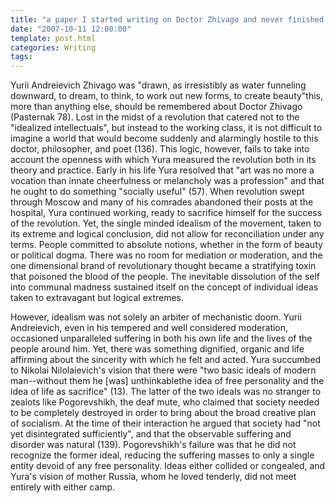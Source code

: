 ```yaml
---
title: "a paper I started writing on Doctor Zhivago and never finished: part I"
date: "2007-10-11 12:00:00"
template: post.html
categories: Writing
tags: 
---
```


Yurii Andreievich Zhivago was "drawn, as irresistibly as water funneling downward, to dream, to think, to work out new forms, to create beauty"­this, more than anything else, should be remembered about Doctor Zhivago (Pasternak 78). Lost in the midst of a revolution that catered not to the "idealized intellectuals", but instead to the working class, it is not difficult to imagine a world that would become suddenly and alarmingly hostile to this doctor, philosopher, and poet (136). This logic, however, fails to take into account the openness with which Yura measured the revolution both in its theory and practice. Early in his life Yura resolved that "art was no more a vocation than innate cheerfulness or melancholy was a profession" and that he ought to do something "socially useful" (57). When revolution swept through Moscow and many of his comrades abandoned their posts at the hospital, Yura continued working, ready to sacrifice himself for the success of the revolution. Yet, the single minded idealism of the movement, taken to its extreme and logical conclusion, did not allow for reconciliation under any terms. People committed to absolute notions, whether in the form of beauty or political dogma. There was no room for mediation or moderation, and the one dimensional brand of revolutionary thought became a stratifying toxin that poisoned the blood of the people. The inevitable dissolution of the self into communal madness sustained itself on the concept of individual ideas taken to extravagant but logical extremes. 

However, idealism was not solely an arbiter of mechanistic doom. Yurii Andreievich, even in his tempered and well considered moderation, occasioned unparalleled suffering in both his own life and the lives of the people around him. Yet, there was something dignified, organic and life affirming about the sincerity with which he felt and acted. Yura succumbed to Nikolai Nilolaievich's vision that there were "two basic ideals of modern man­--without them he [was] unthinkable­the idea of free personality and the idea of life as sacrifice" (13). The latter of the two ideals was no stranger to zealots like Pogorevshikh, the deaf mute, who claimed that society needed to be completely destroyed in order to bring about the broad creative plan of socialism. At the time of their interaction he argued that society had "not yet disintegrated sufficiently", and that the observable suffering and disorder was natural (139). Pogorevshikh's failure was that he did not recognize the former ideal, reducing the suffering masses to only a single entity devoid of any free personality. Ideas either collided or congealed, and Yura's vision of mother Russia, whom he loved tenderly, did not meet entirely with either camp.
